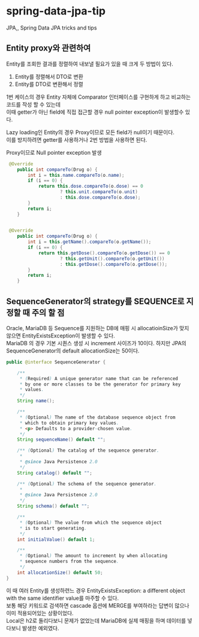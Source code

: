 # spring-data-jpa-tip
JPA,, Spring Data JPA tricks and tips

## Entity proxy와 관련하여
Entity를 조회한 결과를 정렬하여 내보낼 필요가 있을 때 크게 두 방법이 있다.  
1. Entity를 정렬해서 DTO로 변환
2. Entity를 DTO로 변환해서 정렬

1번 케이스의 경우 Entity 자체에 Comparator 인터페이스를 구현하게 하고 비교하는 코드를 작성 할 수 있는데  
이때 getter가 아닌 field에 직접 접근할 경우 null pointer exception이 발생할수 있다.  

Lazy loading인 Entity의 경우 Proxy이므로 모든 field가 null이기 때문이다.  
이를 방지하려면 getter를 사용하거나 2번 방법을 사용하면 된다.


Proxy이므로 Null pointer exception 발생  
```java
 @Override
    public int compareTo(Drug o) {
        int i = this.name.compareTo(o.name);
        if (i == 0) {
            return this.dose.compareTo(o.dose) == 0
                    ? this.unit.compareTo(o.unit)
                    : this.dose.compareTo(o.dose);
        }
        return i;
    }
    
```

```java
 @Override
    public int compareTo(Drug o) {
        int i = this.getName().compareTo(o.getName());
        if (i == 0) {
            return this.getDose().compareTo(o.getDose()) == 0
                    ? this.getUnit().compareTo(o.getUnit())
                    : this.getDose().compareTo(o.getDose());
        }
        return i;
    }

```



## SequenceGenerator의 strategy를 SEQUENCE로 지정할 때 주의 할 점
Oracle, MariaDB 등 Sequence를 지원하는 DB에 매핑 시 allocatioinSize가 맞지 않으면 EntityExistsException이 발생할 수 있다.  
MariaDB 의 경우 기본 시퀀스 생성 시 increment 사이즈가 10이다. 하지만 JPA의 SequenceGenerator의 default allocationSize는 50이다. 

```java
public @interface SequenceGenerator {

    /** 
     * (Required) A unique generator name that can be referenced 
     * by one or more classes to be the generator for primary key 
     * values.
     */
    String name();

    /**
     * (Optional) The name of the database sequence object from 
     * which to obtain primary key values.
     * <p> Defaults to a provider-chosen value.
     */
    String sequenceName() default "";

    /** (Optional) The catalog of the sequence generator. 
     *
     * @since Java Persistence 2.0
     */
    String catalog() default "";

    /** (Optional) The schema of the sequence generator. 
     *
     * @since Java Persistence 2.0
     */
    String schema() default "";

    /** 
     * (Optional) The value from which the sequence object 
     * is to start generating.
     */
    int initialValue() default 1;

    /**
     * (Optional) The amount to increment by when allocating 
     * sequence numbers from the sequence.
     */
    int allocationSize() default 50;
}

```
이 때 여러 Entity를 생성하련느 경우 EntityExistsException: a different object with the same identifier value를 마주할 수 있다.  
보통 해당 키워드로 검색하면 cascade 옵션에 MERGE를 부여하라는 답변이 많으나 이미 적용되어있는 상황이었다.  
Local은 h2로 돌리다보니 문제가 없었는데 MariaDB에 실제 매핑을 하며 데이터를 넣다보니 발생한 예외였다. 





